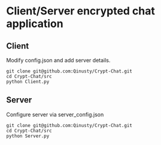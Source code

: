 # Client/Server encrypted chat application

## Client
Modify config.json and add server details.
```
git clone git@github.com:Qinusty/Crypt-Chat.git
cd Crypt-Chat/src
python Client.py
```

## Server
Configure server via server_config.json
```
git clone git@github.com:Qinusty/Crypt-Chat.git
cd Crypt-Chat/src
python Server.py
```